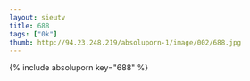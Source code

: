 ```yaml
--- 
layout: sieutv
title: 688
tags: ["0k"]
thumb: http://94.23.248.219/absoluporn-1/image/002/688.jpg
---
```

{% include absoluporn key="688" %} 
